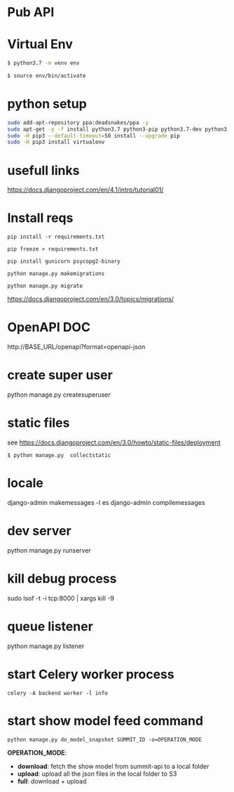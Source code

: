 # Pub API

# Virtual Env

````bash
$ python3.7 -m venv env

$ source env/bin/activate
````

# python setup


````bash
sudo add-apt-repository ppa:deadsnakes/ppa -y
sudo apt-get -y -f install python3.7 python3-pip python3.7-dev python3.7-venv libpython3.7-dev python3-setuptools
sudo -H pip3 --default-timeout=50 install --upgrade pip
sudo -H pip3 install virtualenv
````

# usefull links

https://docs.djangoproject.com/en/4.1/intro/tutorial01/

# Install reqs

````
pip install -r requirements.txt 

pip freeze > requirements.txt

pip install gunicorn psycopg2-binary

python manage.py makemigrations

python manage.py migrate
````

https://docs.djangoproject.com/en/3.0/topics/migrations/

# OpenAPI DOC

http://BASE_URL/openapi?format=openapi-json

# create super user

python manage.py createsuperuser


# static files

see https://docs.djangoproject.com/en/3.0/howto/static-files/deployment

````
$ python manage.py  collectstatic
````

# locale

django-admin makemessages -l es
django-admin compilemessages

# dev server

python manage.py runserver

# kill debug process

sudo lsof -t -i tcp:8000 | xargs kill -9

# queue listener

python manage.py listener

# start Celery worker process

````
celery -A backend worker -l info
````
# start show model feed command

````
python manage.py do_model_snapshot SUMMIT_ID -o=OPERATION_MODE
````

**OPERATION_MODE**:
- **download**: fetch the show model from summit-api to a local folder
- **upload**: upload all the json files in the local folder to S3
- **full**: download + upload

